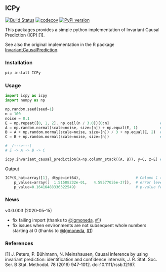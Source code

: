 ## ICPy
[![Build Status](https://travis-ci.com/jan-glx/ICPy.svg?branch=master)](https://travis-ci.com/jan-glx/ICPy) [![codecov](https://codecov.io/gh/jan-glx/ICPy/branch/master/graph/badge.svg)](https://codecov.io/gh/jan-glx/ICPy) [![PyPI version](https://img.shields.io/pypi/v/ICPy.svg)](https://pypi.org/project/ICPy/)

This packages provides a simple python implementation of Invariant Causal Prediction (ICP) [1].

See also the original implementation in the R package [InvariantCausalPrediction](https://cran.r-project.org/web/packages/InvariantCausalPrediction/index.html).
### Installation
``` bash
pip install ICPy
```
### Usage
``` python
import icpy as icpy
import numpy as np

np.random.seed(seed=1)
n = 100
noise = 0.1
E = np.repeat([0, 1, 2], np.ceil(n / 3.0))[0:n]                       # "Environment"
A = np.random.normal(scale=noise, size=[n]) + np.equal(E, 1)          # Node A
B = A + np.random.normal(scale=noise, size=[n]) / 3 + np.equal(E, 2)  # Node B
C = B + np.random.normal(scale=noise, size=[n])                       # Node C

#  /--->---\
# E -> A -> B -> C

icpy.invariant_causal_prediction(X=np.column_stack((A, B)), y=C, z=E) # test if A or B are parents of C
```
Output

``` python
ICP(S_hat=array([1], dtype=int64),                         # Column 1 = Node B was (correctly) identified as parent of C
    p_values=array([  1.51508232e-01,   4.59577055e-37]),  # error levels at which A and B would/are indentied as parent of C
    p_value=0.16416488336322549)                           # p-value for testing against violation of the model assumptions (e.g. a direct effect of E on C)
```

### News
v0.0.003 (2020-05-15)
* fix failing import (thanks to [@lgmoneda](https://github.com/lgmoneda), [#1](https://github.com/jan-glx/ICPy/pull/1))
* fix issues when environments are not subsequent whole numbers starting at 0 (thanks to [@lgmoneda](https://github.com/lgmoneda), [#1](https://github.com/jan-glx/ICPy/pull/1))

### References
[1] J. Peters, P. Bühlmann, N. Meinshausen, Causal inference by using invariant prediction: identification and confidence intervals, J. R. Stat. Soc. Ser. B Stat. Methodol. 78 (2016) 947-1012. doi:10.1111/rssb.12167.
